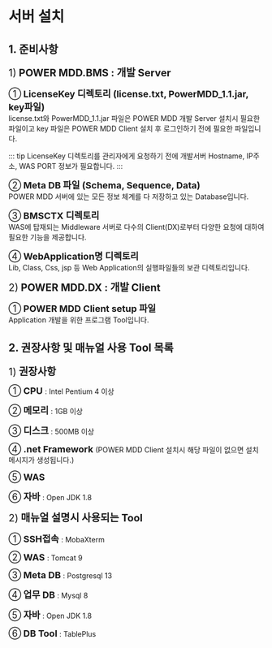 # 서버 설치

## 1. 준비사항
<span class="font20">1)</span><b class="font20"> POWER MDD.BMS : 개발 Server </b> <br/>

<span class="font18">①</span><b class="font18"> LicenseKey 디렉토리 (license.txt, PowerMDD_1.1.jar, key파일) </b> <br/>
license.txt와 PowerMDD_1.1.jar 파일은 POWER MDD 개발 Server 설치시 필요한 파일이고 key 파일은 POWER MDD Client 설치 후 로그인하기 전에 필요한 파일입니다. <br/>

<!-- Remark -->
::: tip <Badge type="tip" text="Remark" vertical="middle" /> 
LicenseKey 디렉토리를 관리자에게 요청하기 전에 개발서버 Hostname, IP주소, WAS PORT 정보가 필요합니다.
:::
<!-- -->

<span class="font18">②</span><b class="font18"> Meta DB 파일 (Schema, Sequence, Data) </b> <br/>
POWER MDD 서버에 있는 모든 정보 체계를 다 저장하고 있는 Database입니다.  <br/>

<span class="font18">③</span><b class="font18"> BMSCTX 디렉토리 </b> <br/>
WAS에 탑재되는 Middleware 서버로 다수의 Client(DX)로부터 다양한 요청에 대하여 필요한 기능을 제공합니다. <br/>

<span class="font18">④</span><b class="font18"> WebApplication명 디렉토리 </b> <br/>
Lib, Class, Css, jsp 등 Web Application의 실행파일들의 보관 디렉토리입니다. 

<span class="font20">2)</span><b class="font20"> POWER MDD.DX : 개발 Client </b> <br/>

<span class="font18">①</span><b class="font18"> POWER MDD Client setup 파일 </b> <br/>
Application 개발을 위한 프로그램 Tool입니다. <br/>

## 2. 권장사항 및 매뉴얼 사용 Tool 목록

<span class="font20">1)</span><b class="font20"> 권장사항 </b> <br/>

<span class="font18">①</span><b class="font18"> CPU </b> : Intel Pentium 4 이상<br/>

<span class="font18">②</span><b class="font18"> 메모리 </b> : 1GB 이상 <br/> 

<span class="font18">③</span><b class="font18"> 디스크 </b> : 500MB 이상 <br/>

<span class="font18">④</span><b class="font18"> .net Framework </b> (POWER MDD Client 설치시 해당 파일이 없으면 설치 메시지가 생성됩니다.) <br/>

<span class="font18">⑤</span><b class="font18"> WAS </b> <br/>

<span class="font18">⑥</span><b class="font18"> 자바 </b> : Open JDK 1.8 <br/>

<span class="font20">2)</span><b class="font20"> 매뉴얼 설명시 사용되는 Tool </b> <br/>

<span class="font18">①</span><b class="font18"> SSH접속 </b> : MobaXterm <br/>

<span class="font18">②</span><b class="font18"> WAS </b> : Tomcat 9 <br/> 

<span class="font18">③</span><b class="font18"> Meta DB </b> : Postgresql 13 <br/>

<span class="font18">④</span><b class="font18"> 업무 DB </b> : Mysql 8 <br/>

<span class="font18">⑤</span><b class="font18"> 자바 </b> : Open JDK 1.8 <br/>

<span class="font18">⑥</span><b class="font18"> DB Tool </b> : TablePlus <br/>

<style type='text/css'>
  [class*="boxBorder"] { border: 1px solid #bbb; }
  [class*="font20"] { font-size: 20px }
  [class*="font18"] { font-size: 18px }
  [class="spanBtn"] { border: 1px solid #bbb;border-radius: 4px;padding: 3px;background:white; color:dimgrey; }
  [class="spanEx"] { color: #00a4ff; }
</style>